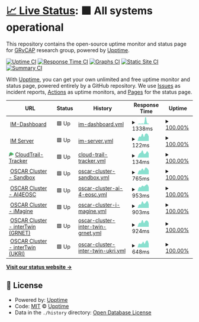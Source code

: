 # [📈 Live Status](https://status.grycap.net): <!--live status--> **🟩 All systems operational**

This repository contains the open-source uptime monitor and status page for [GRyCAP](www.grycap.upv.es) research group, powered by [Upptime](https://github.com/upptime/upptime).

[![Uptime CI](https://github.com/grycap/status/workflows/Uptime%20CI/badge.svg)](https://github.com/grycap/status/actions?query=workflow%3A%22Uptime+CI%22)
[![Response Time CI](https://github.com/grycap/status/workflows/Response%20Time%20CI/badge.svg)](https://github.com/grycap/status/actions?query=workflow%3A%22Response+Time+CI%22)
[![Graphs CI](https://github.com/grycap/status/workflows/Graphs%20CI/badge.svg)](https://github.com/grycap/status/actions?query=workflow%3A%22Graphs+CI%22)
[![Static Site CI](https://github.com/grycap/status/workflows/Static%20Site%20CI/badge.svg)](https://github.com/grycap/status/actions?query=workflow%3A%22Static+Site+CI%22)
[![Summary CI](https://github.com/grycap/status/workflows/Summary%20CI/badge.svg)](https://github.com/grycap/status/actions?query=workflow%3A%22Summary+CI%22)

With [Upptime](https://upptime.js.org), you can get your own unlimited and free uptime monitor and status page, powered entirely by a GitHub repository. We use [Issues](https://github.com/upptime/upptime/issues) as incident reports, [Actions](https://github.com/grycap/status/actions) as uptime monitors, and [Pages](https://demo.upptime.js.org) for the status page.

<!--start: status pages-->
<!-- This summary is generated by Upptime (https://github.com/upptime/upptime) -->
<!-- Do not edit this manually, your changes will be overwritten -->
<!-- prettier-ignore -->
| URL | Status | History | Response Time | Uptime |
| --- | ------ | ------- | ------------- | ------ |
| <img alt="" src="https://appsgrycap.i3m.upv.es/im-dashboard/static/images/favicon_io/favicon-32x32.png" height="13"> [IM-Dashboard](https://appsgrycap.i3m.upv.es/im-dashboard/login) | 🟩 Up | [im-dashboard.yml](https://github.com/grycap/status/commits/HEAD/history/im-dashboard.yml) | <details><summary><img alt="Response time graph" src="./graphs/im-dashboard/response-time-week.png" height="20"> 1338ms</summary><br><a href="https://status.grycap.net/history/im-dashboard"><img alt="Response time 645" src="https://img.shields.io/endpoint?url=https%3A%2F%2Fraw.githubusercontent.com%2Fgrycap%2Fstatus%2FHEAD%2Fapi%2Fim-dashboard%2Fresponse-time.json"></a><br><a href="https://status.grycap.net/history/im-dashboard"><img alt="24-hour response time 494" src="https://img.shields.io/endpoint?url=https%3A%2F%2Fraw.githubusercontent.com%2Fgrycap%2Fstatus%2FHEAD%2Fapi%2Fim-dashboard%2Fresponse-time-day.json"></a><br><a href="https://status.grycap.net/history/im-dashboard"><img alt="7-day response time 1338" src="https://img.shields.io/endpoint?url=https%3A%2F%2Fraw.githubusercontent.com%2Fgrycap%2Fstatus%2FHEAD%2Fapi%2Fim-dashboard%2Fresponse-time-week.json"></a><br><a href="https://status.grycap.net/history/im-dashboard"><img alt="30-day response time 812" src="https://img.shields.io/endpoint?url=https%3A%2F%2Fraw.githubusercontent.com%2Fgrycap%2Fstatus%2FHEAD%2Fapi%2Fim-dashboard%2Fresponse-time-month.json"></a><br><a href="https://status.grycap.net/history/im-dashboard"><img alt="1-year response time 654" src="https://img.shields.io/endpoint?url=https%3A%2F%2Fraw.githubusercontent.com%2Fgrycap%2Fstatus%2FHEAD%2Fapi%2Fim-dashboard%2Fresponse-time-year.json"></a></details> | <details><summary><a href="https://status.grycap.net/history/im-dashboard">100.00%</a></summary><a href="https://status.grycap.net/history/im-dashboard"><img alt="All-time uptime 98.59%" src="https://img.shields.io/endpoint?url=https%3A%2F%2Fraw.githubusercontent.com%2Fgrycap%2Fstatus%2FHEAD%2Fapi%2Fim-dashboard%2Fuptime.json"></a><br><a href="https://status.grycap.net/history/im-dashboard"><img alt="24-hour uptime 100.00%" src="https://img.shields.io/endpoint?url=https%3A%2F%2Fraw.githubusercontent.com%2Fgrycap%2Fstatus%2FHEAD%2Fapi%2Fim-dashboard%2Fuptime-day.json"></a><br><a href="https://status.grycap.net/history/im-dashboard"><img alt="7-day uptime 100.00%" src="https://img.shields.io/endpoint?url=https%3A%2F%2Fraw.githubusercontent.com%2Fgrycap%2Fstatus%2FHEAD%2Fapi%2Fim-dashboard%2Fuptime-week.json"></a><br><a href="https://status.grycap.net/history/im-dashboard"><img alt="30-day uptime 100.00%" src="https://img.shields.io/endpoint?url=https%3A%2F%2Fraw.githubusercontent.com%2Fgrycap%2Fstatus%2FHEAD%2Fapi%2Fim-dashboard%2Fuptime-month.json"></a><br><a href="https://status.grycap.net/history/im-dashboard"><img alt="1-year uptime 99.84%" src="https://img.shields.io/endpoint?url=https%3A%2F%2Fraw.githubusercontent.com%2Fgrycap%2Fstatus%2FHEAD%2Fapi%2Fim-dashboard%2Fuptime-year.json"></a></details>
| <img alt="" src="https://appsgrycap.i3m.upv.es/im-dashboard/static/images/favicon_io/favicon-32x32.png" height="13"> [IM Server](https://appsgrycap.i3m.upv.es/im/version) | 🟩 Up | [im-server.yml](https://github.com/grycap/status/commits/HEAD/history/im-server.yml) | <details><summary><img alt="Response time graph" src="./graphs/im-server/response-time-week.png" height="20"> 122ms</summary><br><a href="https://status.grycap.net/history/im-server"><img alt="Response time 118" src="https://img.shields.io/endpoint?url=https%3A%2F%2Fraw.githubusercontent.com%2Fgrycap%2Fstatus%2FHEAD%2Fapi%2Fim-server%2Fresponse-time.json"></a><br><a href="https://status.grycap.net/history/im-server"><img alt="24-hour response time 116" src="https://img.shields.io/endpoint?url=https%3A%2F%2Fraw.githubusercontent.com%2Fgrycap%2Fstatus%2FHEAD%2Fapi%2Fim-server%2Fresponse-time-day.json"></a><br><a href="https://status.grycap.net/history/im-server"><img alt="7-day response time 122" src="https://img.shields.io/endpoint?url=https%3A%2F%2Fraw.githubusercontent.com%2Fgrycap%2Fstatus%2FHEAD%2Fapi%2Fim-server%2Fresponse-time-week.json"></a><br><a href="https://status.grycap.net/history/im-server"><img alt="30-day response time 122" src="https://img.shields.io/endpoint?url=https%3A%2F%2Fraw.githubusercontent.com%2Fgrycap%2Fstatus%2FHEAD%2Fapi%2Fim-server%2Fresponse-time-month.json"></a><br><a href="https://status.grycap.net/history/im-server"><img alt="1-year response time 115" src="https://img.shields.io/endpoint?url=https%3A%2F%2Fraw.githubusercontent.com%2Fgrycap%2Fstatus%2FHEAD%2Fapi%2Fim-server%2Fresponse-time-year.json"></a></details> | <details><summary><a href="https://status.grycap.net/history/im-server">100.00%</a></summary><a href="https://status.grycap.net/history/im-server"><img alt="All-time uptime 98.61%" src="https://img.shields.io/endpoint?url=https%3A%2F%2Fraw.githubusercontent.com%2Fgrycap%2Fstatus%2FHEAD%2Fapi%2Fim-server%2Fuptime.json"></a><br><a href="https://status.grycap.net/history/im-server"><img alt="24-hour uptime 100.00%" src="https://img.shields.io/endpoint?url=https%3A%2F%2Fraw.githubusercontent.com%2Fgrycap%2Fstatus%2FHEAD%2Fapi%2Fim-server%2Fuptime-day.json"></a><br><a href="https://status.grycap.net/history/im-server"><img alt="7-day uptime 100.00%" src="https://img.shields.io/endpoint?url=https%3A%2F%2Fraw.githubusercontent.com%2Fgrycap%2Fstatus%2FHEAD%2Fapi%2Fim-server%2Fuptime-week.json"></a><br><a href="https://status.grycap.net/history/im-server"><img alt="30-day uptime 100.00%" src="https://img.shields.io/endpoint?url=https%3A%2F%2Fraw.githubusercontent.com%2Fgrycap%2Fstatus%2FHEAD%2Fapi%2Fim-server%2Fuptime-month.json"></a><br><a href="https://status.grycap.net/history/im-server"><img alt="1-year uptime 99.84%" src="https://img.shields.io/endpoint?url=https%3A%2F%2Fraw.githubusercontent.com%2Fgrycap%2Fstatus%2FHEAD%2Fapi%2Fim-server%2Fuptime-year.json"></a></details>
| <img alt="" src="https://raw.githubusercontent.com/grycap/cloudtrail-tracker-ui/master/static/logos/favicon.ico" height="13"> [CloudTrail-Tracker](https://cloudtrailtracker.cursocloudaws.net/) | 🟩 Up | [cloud-trail-tracker.yml](https://github.com/grycap/status/commits/HEAD/history/cloud-trail-tracker.yml) | <details><summary><img alt="Response time graph" src="./graphs/cloud-trail-tracker/response-time-week.png" height="20"> 134ms</summary><br><a href="https://status.grycap.net/history/cloud-trail-tracker"><img alt="Response time 128" src="https://img.shields.io/endpoint?url=https%3A%2F%2Fraw.githubusercontent.com%2Fgrycap%2Fstatus%2FHEAD%2Fapi%2Fcloud-trail-tracker%2Fresponse-time.json"></a><br><a href="https://status.grycap.net/history/cloud-trail-tracker"><img alt="24-hour response time 128" src="https://img.shields.io/endpoint?url=https%3A%2F%2Fraw.githubusercontent.com%2Fgrycap%2Fstatus%2FHEAD%2Fapi%2Fcloud-trail-tracker%2Fresponse-time-day.json"></a><br><a href="https://status.grycap.net/history/cloud-trail-tracker"><img alt="7-day response time 134" src="https://img.shields.io/endpoint?url=https%3A%2F%2Fraw.githubusercontent.com%2Fgrycap%2Fstatus%2FHEAD%2Fapi%2Fcloud-trail-tracker%2Fresponse-time-week.json"></a><br><a href="https://status.grycap.net/history/cloud-trail-tracker"><img alt="30-day response time 283" src="https://img.shields.io/endpoint?url=https%3A%2F%2Fraw.githubusercontent.com%2Fgrycap%2Fstatus%2FHEAD%2Fapi%2Fcloud-trail-tracker%2Fresponse-time-month.json"></a><br><a href="https://status.grycap.net/history/cloud-trail-tracker"><img alt="1-year response time 134" src="https://img.shields.io/endpoint?url=https%3A%2F%2Fraw.githubusercontent.com%2Fgrycap%2Fstatus%2FHEAD%2Fapi%2Fcloud-trail-tracker%2Fresponse-time-year.json"></a></details> | <details><summary><a href="https://status.grycap.net/history/cloud-trail-tracker">100.00%</a></summary><a href="https://status.grycap.net/history/cloud-trail-tracker"><img alt="All-time uptime 100.00%" src="https://img.shields.io/endpoint?url=https%3A%2F%2Fraw.githubusercontent.com%2Fgrycap%2Fstatus%2FHEAD%2Fapi%2Fcloud-trail-tracker%2Fuptime.json"></a><br><a href="https://status.grycap.net/history/cloud-trail-tracker"><img alt="24-hour uptime 100.00%" src="https://img.shields.io/endpoint?url=https%3A%2F%2Fraw.githubusercontent.com%2Fgrycap%2Fstatus%2FHEAD%2Fapi%2Fcloud-trail-tracker%2Fuptime-day.json"></a><br><a href="https://status.grycap.net/history/cloud-trail-tracker"><img alt="7-day uptime 100.00%" src="https://img.shields.io/endpoint?url=https%3A%2F%2Fraw.githubusercontent.com%2Fgrycap%2Fstatus%2FHEAD%2Fapi%2Fcloud-trail-tracker%2Fuptime-week.json"></a><br><a href="https://status.grycap.net/history/cloud-trail-tracker"><img alt="30-day uptime 100.00%" src="https://img.shields.io/endpoint?url=https%3A%2F%2Fraw.githubusercontent.com%2Fgrycap%2Fstatus%2FHEAD%2Fapi%2Fcloud-trail-tracker%2Fuptime-month.json"></a><br><a href="https://status.grycap.net/history/cloud-trail-tracker"><img alt="1-year uptime 100.00%" src="https://img.shields.io/endpoint?url=https%3A%2F%2Fraw.githubusercontent.com%2Fgrycap%2Fstatus%2FHEAD%2Fapi%2Fcloud-trail-tracker%2Fuptime-year.json"></a></details>
| <img alt="" src="https://raw.githubusercontent.com/grycap/oscar-dashboard/refs/heads/main/src/assets/logos/favicon.ico" height="13"> [OSCAR Cluster - Sandbox](https://oscar.test.fedcloud.eu) | 🟩 Up | [oscar-cluster-sandbox.yml](https://github.com/grycap/status/commits/HEAD/history/oscar-cluster-sandbox.yml) | <details><summary><img alt="Response time graph" src="./graphs/oscar-cluster-sandbox/response-time-week.png" height="20"> 765ms</summary><br><a href="https://status.grycap.net/history/oscar-cluster-sandbox"><img alt="Response time 787" src="https://img.shields.io/endpoint?url=https%3A%2F%2Fraw.githubusercontent.com%2Fgrycap%2Fstatus%2FHEAD%2Fapi%2Foscar-cluster-sandbox%2Fresponse-time.json"></a><br><a href="https://status.grycap.net/history/oscar-cluster-sandbox"><img alt="24-hour response time 668" src="https://img.shields.io/endpoint?url=https%3A%2F%2Fraw.githubusercontent.com%2Fgrycap%2Fstatus%2FHEAD%2Fapi%2Foscar-cluster-sandbox%2Fresponse-time-day.json"></a><br><a href="https://status.grycap.net/history/oscar-cluster-sandbox"><img alt="7-day response time 765" src="https://img.shields.io/endpoint?url=https%3A%2F%2Fraw.githubusercontent.com%2Fgrycap%2Fstatus%2FHEAD%2Fapi%2Foscar-cluster-sandbox%2Fresponse-time-week.json"></a><br><a href="https://status.grycap.net/history/oscar-cluster-sandbox"><img alt="30-day response time 767" src="https://img.shields.io/endpoint?url=https%3A%2F%2Fraw.githubusercontent.com%2Fgrycap%2Fstatus%2FHEAD%2Fapi%2Foscar-cluster-sandbox%2Fresponse-time-month.json"></a><br><a href="https://status.grycap.net/history/oscar-cluster-sandbox"><img alt="1-year response time 787" src="https://img.shields.io/endpoint?url=https%3A%2F%2Fraw.githubusercontent.com%2Fgrycap%2Fstatus%2FHEAD%2Fapi%2Foscar-cluster-sandbox%2Fresponse-time-year.json"></a></details> | <details><summary><a href="https://status.grycap.net/history/oscar-cluster-sandbox">100.00%</a></summary><a href="https://status.grycap.net/history/oscar-cluster-sandbox"><img alt="All-time uptime 97.37%" src="https://img.shields.io/endpoint?url=https%3A%2F%2Fraw.githubusercontent.com%2Fgrycap%2Fstatus%2FHEAD%2Fapi%2Foscar-cluster-sandbox%2Fuptime.json"></a><br><a href="https://status.grycap.net/history/oscar-cluster-sandbox"><img alt="24-hour uptime 100.00%" src="https://img.shields.io/endpoint?url=https%3A%2F%2Fraw.githubusercontent.com%2Fgrycap%2Fstatus%2FHEAD%2Fapi%2Foscar-cluster-sandbox%2Fuptime-day.json"></a><br><a href="https://status.grycap.net/history/oscar-cluster-sandbox"><img alt="7-day uptime 100.00%" src="https://img.shields.io/endpoint?url=https%3A%2F%2Fraw.githubusercontent.com%2Fgrycap%2Fstatus%2FHEAD%2Fapi%2Foscar-cluster-sandbox%2Fuptime-week.json"></a><br><a href="https://status.grycap.net/history/oscar-cluster-sandbox"><img alt="30-day uptime 100.00%" src="https://img.shields.io/endpoint?url=https%3A%2F%2Fraw.githubusercontent.com%2Fgrycap%2Fstatus%2FHEAD%2Fapi%2Foscar-cluster-sandbox%2Fuptime-month.json"></a><br><a href="https://status.grycap.net/history/oscar-cluster-sandbox"><img alt="1-year uptime 97.37%" src="https://img.shields.io/endpoint?url=https%3A%2F%2Fraw.githubusercontent.com%2Fgrycap%2Fstatus%2FHEAD%2Fapi%2Foscar-cluster-sandbox%2Fuptime-year.json"></a></details>
| <img alt="" src="https://raw.githubusercontent.com/grycap/oscar-dashboard/refs/heads/main/src/assets/logos/favicon.ico" height="13"> [OSCAR Cluster - AI4EOSC](https://inference.cloud.ai4eosc.eu) | 🟩 Up | [oscar-cluster-ai-4-eosc.yml](https://github.com/grycap/status/commits/HEAD/history/oscar-cluster-ai-4-eosc.yml) | <details><summary><img alt="Response time graph" src="./graphs/oscar-cluster-ai-4-eosc/response-time-week.png" height="20"> 953ms</summary><br><a href="https://status.grycap.net/history/oscar-cluster-ai-4-eosc"><img alt="Response time 982" src="https://img.shields.io/endpoint?url=https%3A%2F%2Fraw.githubusercontent.com%2Fgrycap%2Fstatus%2FHEAD%2Fapi%2Foscar-cluster-ai-4-eosc%2Fresponse-time.json"></a><br><a href="https://status.grycap.net/history/oscar-cluster-ai-4-eosc"><img alt="24-hour response time 825" src="https://img.shields.io/endpoint?url=https%3A%2F%2Fraw.githubusercontent.com%2Fgrycap%2Fstatus%2FHEAD%2Fapi%2Foscar-cluster-ai-4-eosc%2Fresponse-time-day.json"></a><br><a href="https://status.grycap.net/history/oscar-cluster-ai-4-eosc"><img alt="7-day response time 953" src="https://img.shields.io/endpoint?url=https%3A%2F%2Fraw.githubusercontent.com%2Fgrycap%2Fstatus%2FHEAD%2Fapi%2Foscar-cluster-ai-4-eosc%2Fresponse-time-week.json"></a><br><a href="https://status.grycap.net/history/oscar-cluster-ai-4-eosc"><img alt="30-day response time 944" src="https://img.shields.io/endpoint?url=https%3A%2F%2Fraw.githubusercontent.com%2Fgrycap%2Fstatus%2FHEAD%2Fapi%2Foscar-cluster-ai-4-eosc%2Fresponse-time-month.json"></a><br><a href="https://status.grycap.net/history/oscar-cluster-ai-4-eosc"><img alt="1-year response time 982" src="https://img.shields.io/endpoint?url=https%3A%2F%2Fraw.githubusercontent.com%2Fgrycap%2Fstatus%2FHEAD%2Fapi%2Foscar-cluster-ai-4-eosc%2Fresponse-time-year.json"></a></details> | <details><summary><a href="https://status.grycap.net/history/oscar-cluster-ai-4-eosc">100.00%</a></summary><a href="https://status.grycap.net/history/oscar-cluster-ai-4-eosc"><img alt="All-time uptime 96.29%" src="https://img.shields.io/endpoint?url=https%3A%2F%2Fraw.githubusercontent.com%2Fgrycap%2Fstatus%2FHEAD%2Fapi%2Foscar-cluster-ai-4-eosc%2Fuptime.json"></a><br><a href="https://status.grycap.net/history/oscar-cluster-ai-4-eosc"><img alt="24-hour uptime 100.00%" src="https://img.shields.io/endpoint?url=https%3A%2F%2Fraw.githubusercontent.com%2Fgrycap%2Fstatus%2FHEAD%2Fapi%2Foscar-cluster-ai-4-eosc%2Fuptime-day.json"></a><br><a href="https://status.grycap.net/history/oscar-cluster-ai-4-eosc"><img alt="7-day uptime 100.00%" src="https://img.shields.io/endpoint?url=https%3A%2F%2Fraw.githubusercontent.com%2Fgrycap%2Fstatus%2FHEAD%2Fapi%2Foscar-cluster-ai-4-eosc%2Fuptime-week.json"></a><br><a href="https://status.grycap.net/history/oscar-cluster-ai-4-eosc"><img alt="30-day uptime 100.00%" src="https://img.shields.io/endpoint?url=https%3A%2F%2Fraw.githubusercontent.com%2Fgrycap%2Fstatus%2FHEAD%2Fapi%2Foscar-cluster-ai-4-eosc%2Fuptime-month.json"></a><br><a href="https://status.grycap.net/history/oscar-cluster-ai-4-eosc"><img alt="1-year uptime 96.29%" src="https://img.shields.io/endpoint?url=https%3A%2F%2Fraw.githubusercontent.com%2Fgrycap%2Fstatus%2FHEAD%2Fapi%2Foscar-cluster-ai-4-eosc%2Fuptime-year.json"></a></details>
| <img alt="" src="https://raw.githubusercontent.com/grycap/oscar-dashboard/refs/heads/main/src/assets/logos/favicon.ico" height="13"> [OSCAR Cluster - iMagine](https://inference-walton.cloud.imagine-ai.eu) | 🟩 Up | [oscar-cluster-i-magine.yml](https://github.com/grycap/status/commits/HEAD/history/oscar-cluster-i-magine.yml) | <details><summary><img alt="Response time graph" src="./graphs/oscar-cluster-i-magine/response-time-week.png" height="20"> 903ms</summary><br><a href="https://status.grycap.net/history/oscar-cluster-i-magine"><img alt="Response time 1006" src="https://img.shields.io/endpoint?url=https%3A%2F%2Fraw.githubusercontent.com%2Fgrycap%2Fstatus%2FHEAD%2Fapi%2Foscar-cluster-i-magine%2Fresponse-time.json"></a><br><a href="https://status.grycap.net/history/oscar-cluster-i-magine"><img alt="24-hour response time 763" src="https://img.shields.io/endpoint?url=https%3A%2F%2Fraw.githubusercontent.com%2Fgrycap%2Fstatus%2FHEAD%2Fapi%2Foscar-cluster-i-magine%2Fresponse-time-day.json"></a><br><a href="https://status.grycap.net/history/oscar-cluster-i-magine"><img alt="7-day response time 903" src="https://img.shields.io/endpoint?url=https%3A%2F%2Fraw.githubusercontent.com%2Fgrycap%2Fstatus%2FHEAD%2Fapi%2Foscar-cluster-i-magine%2Fresponse-time-week.json"></a><br><a href="https://status.grycap.net/history/oscar-cluster-i-magine"><img alt="30-day response time 906" src="https://img.shields.io/endpoint?url=https%3A%2F%2Fraw.githubusercontent.com%2Fgrycap%2Fstatus%2FHEAD%2Fapi%2Foscar-cluster-i-magine%2Fresponse-time-month.json"></a><br><a href="https://status.grycap.net/history/oscar-cluster-i-magine"><img alt="1-year response time 1006" src="https://img.shields.io/endpoint?url=https%3A%2F%2Fraw.githubusercontent.com%2Fgrycap%2Fstatus%2FHEAD%2Fapi%2Foscar-cluster-i-magine%2Fresponse-time-year.json"></a></details> | <details><summary><a href="https://status.grycap.net/history/oscar-cluster-i-magine">100.00%</a></summary><a href="https://status.grycap.net/history/oscar-cluster-i-magine"><img alt="All-time uptime 99.97%" src="https://img.shields.io/endpoint?url=https%3A%2F%2Fraw.githubusercontent.com%2Fgrycap%2Fstatus%2FHEAD%2Fapi%2Foscar-cluster-i-magine%2Fuptime.json"></a><br><a href="https://status.grycap.net/history/oscar-cluster-i-magine"><img alt="24-hour uptime 100.00%" src="https://img.shields.io/endpoint?url=https%3A%2F%2Fraw.githubusercontent.com%2Fgrycap%2Fstatus%2FHEAD%2Fapi%2Foscar-cluster-i-magine%2Fuptime-day.json"></a><br><a href="https://status.grycap.net/history/oscar-cluster-i-magine"><img alt="7-day uptime 100.00%" src="https://img.shields.io/endpoint?url=https%3A%2F%2Fraw.githubusercontent.com%2Fgrycap%2Fstatus%2FHEAD%2Fapi%2Foscar-cluster-i-magine%2Fuptime-week.json"></a><br><a href="https://status.grycap.net/history/oscar-cluster-i-magine"><img alt="30-day uptime 100.00%" src="https://img.shields.io/endpoint?url=https%3A%2F%2Fraw.githubusercontent.com%2Fgrycap%2Fstatus%2FHEAD%2Fapi%2Foscar-cluster-i-magine%2Fuptime-month.json"></a><br><a href="https://status.grycap.net/history/oscar-cluster-i-magine"><img alt="1-year uptime 99.97%" src="https://img.shields.io/endpoint?url=https%3A%2F%2Fraw.githubusercontent.com%2Fgrycap%2Fstatus%2FHEAD%2Fapi%2Foscar-cluster-i-magine%2Fuptime-year.json"></a></details>
| <img alt="" src="https://raw.githubusercontent.com/grycap/oscar-dashboard/refs/heads/main/src/assets/logos/favicon.ico" height="13"> [OSCAR Cluster - interTwin (GRNET)](https://oscar-grnet.intertwin.fedcloud.eu) | 🟩 Up | [oscar-cluster-inter-twin-grnet.yml](https://github.com/grycap/status/commits/HEAD/history/oscar-cluster-inter-twin-grnet.yml) | <details><summary><img alt="Response time graph" src="./graphs/oscar-cluster-inter-twin-grnet/response-time-week.png" height="20"> 924ms</summary><br><a href="https://status.grycap.net/history/oscar-cluster-inter-twin-grnet"><img alt="Response time 891" src="https://img.shields.io/endpoint?url=https%3A%2F%2Fraw.githubusercontent.com%2Fgrycap%2Fstatus%2FHEAD%2Fapi%2Foscar-cluster-inter-twin-grnet%2Fresponse-time.json"></a><br><a href="https://status.grycap.net/history/oscar-cluster-inter-twin-grnet"><img alt="24-hour response time 810" src="https://img.shields.io/endpoint?url=https%3A%2F%2Fraw.githubusercontent.com%2Fgrycap%2Fstatus%2FHEAD%2Fapi%2Foscar-cluster-inter-twin-grnet%2Fresponse-time-day.json"></a><br><a href="https://status.grycap.net/history/oscar-cluster-inter-twin-grnet"><img alt="7-day response time 924" src="https://img.shields.io/endpoint?url=https%3A%2F%2Fraw.githubusercontent.com%2Fgrycap%2Fstatus%2FHEAD%2Fapi%2Foscar-cluster-inter-twin-grnet%2Fresponse-time-week.json"></a><br><a href="https://status.grycap.net/history/oscar-cluster-inter-twin-grnet"><img alt="30-day response time 901" src="https://img.shields.io/endpoint?url=https%3A%2F%2Fraw.githubusercontent.com%2Fgrycap%2Fstatus%2FHEAD%2Fapi%2Foscar-cluster-inter-twin-grnet%2Fresponse-time-month.json"></a><br><a href="https://status.grycap.net/history/oscar-cluster-inter-twin-grnet"><img alt="1-year response time 891" src="https://img.shields.io/endpoint?url=https%3A%2F%2Fraw.githubusercontent.com%2Fgrycap%2Fstatus%2FHEAD%2Fapi%2Foscar-cluster-inter-twin-grnet%2Fresponse-time-year.json"></a></details> | <details><summary><a href="https://status.grycap.net/history/oscar-cluster-inter-twin-grnet">100.00%</a></summary><a href="https://status.grycap.net/history/oscar-cluster-inter-twin-grnet"><img alt="All-time uptime 100.00%" src="https://img.shields.io/endpoint?url=https%3A%2F%2Fraw.githubusercontent.com%2Fgrycap%2Fstatus%2FHEAD%2Fapi%2Foscar-cluster-inter-twin-grnet%2Fuptime.json"></a><br><a href="https://status.grycap.net/history/oscar-cluster-inter-twin-grnet"><img alt="24-hour uptime 100.00%" src="https://img.shields.io/endpoint?url=https%3A%2F%2Fraw.githubusercontent.com%2Fgrycap%2Fstatus%2FHEAD%2Fapi%2Foscar-cluster-inter-twin-grnet%2Fuptime-day.json"></a><br><a href="https://status.grycap.net/history/oscar-cluster-inter-twin-grnet"><img alt="7-day uptime 100.00%" src="https://img.shields.io/endpoint?url=https%3A%2F%2Fraw.githubusercontent.com%2Fgrycap%2Fstatus%2FHEAD%2Fapi%2Foscar-cluster-inter-twin-grnet%2Fuptime-week.json"></a><br><a href="https://status.grycap.net/history/oscar-cluster-inter-twin-grnet"><img alt="30-day uptime 100.00%" src="https://img.shields.io/endpoint?url=https%3A%2F%2Fraw.githubusercontent.com%2Fgrycap%2Fstatus%2FHEAD%2Fapi%2Foscar-cluster-inter-twin-grnet%2Fuptime-month.json"></a><br><a href="https://status.grycap.net/history/oscar-cluster-inter-twin-grnet"><img alt="1-year uptime 100.00%" src="https://img.shields.io/endpoint?url=https%3A%2F%2Fraw.githubusercontent.com%2Fgrycap%2Fstatus%2FHEAD%2Fapi%2Foscar-cluster-inter-twin-grnet%2Fuptime-year.json"></a></details>
| <img alt="" src="https://raw.githubusercontent.com/grycap/oscar-dashboard/refs/heads/main/src/assets/logos/favicon.ico" height="13"> [OSCAR Cluster - interTwin (UKRI)](https://oscar-ukri.intertwin.fedcloud.eu) | 🟩 Up | [oscar-cluster-inter-twin-ukri.yml](https://github.com/grycap/status/commits/HEAD/history/oscar-cluster-inter-twin-ukri.yml) | <details><summary><img alt="Response time graph" src="./graphs/oscar-cluster-inter-twin-ukri/response-time-week.png" height="20"> 648ms</summary><br><a href="https://status.grycap.net/history/oscar-cluster-inter-twin-ukri"><img alt="Response time 779" src="https://img.shields.io/endpoint?url=https%3A%2F%2Fraw.githubusercontent.com%2Fgrycap%2Fstatus%2FHEAD%2Fapi%2Foscar-cluster-inter-twin-ukri%2Fresponse-time.json"></a><br><a href="https://status.grycap.net/history/oscar-cluster-inter-twin-ukri"><img alt="24-hour response time 548" src="https://img.shields.io/endpoint?url=https%3A%2F%2Fraw.githubusercontent.com%2Fgrycap%2Fstatus%2FHEAD%2Fapi%2Foscar-cluster-inter-twin-ukri%2Fresponse-time-day.json"></a><br><a href="https://status.grycap.net/history/oscar-cluster-inter-twin-ukri"><img alt="7-day response time 648" src="https://img.shields.io/endpoint?url=https%3A%2F%2Fraw.githubusercontent.com%2Fgrycap%2Fstatus%2FHEAD%2Fapi%2Foscar-cluster-inter-twin-ukri%2Fresponse-time-week.json"></a><br><a href="https://status.grycap.net/history/oscar-cluster-inter-twin-ukri"><img alt="30-day response time 983" src="https://img.shields.io/endpoint?url=https%3A%2F%2Fraw.githubusercontent.com%2Fgrycap%2Fstatus%2FHEAD%2Fapi%2Foscar-cluster-inter-twin-ukri%2Fresponse-time-month.json"></a><br><a href="https://status.grycap.net/history/oscar-cluster-inter-twin-ukri"><img alt="1-year response time 779" src="https://img.shields.io/endpoint?url=https%3A%2F%2Fraw.githubusercontent.com%2Fgrycap%2Fstatus%2FHEAD%2Fapi%2Foscar-cluster-inter-twin-ukri%2Fresponse-time-year.json"></a></details> | <details><summary><a href="https://status.grycap.net/history/oscar-cluster-inter-twin-ukri">100.00%</a></summary><a href="https://status.grycap.net/history/oscar-cluster-inter-twin-ukri"><img alt="All-time uptime 82.21%" src="https://img.shields.io/endpoint?url=https%3A%2F%2Fraw.githubusercontent.com%2Fgrycap%2Fstatus%2FHEAD%2Fapi%2Foscar-cluster-inter-twin-ukri%2Fuptime.json"></a><br><a href="https://status.grycap.net/history/oscar-cluster-inter-twin-ukri"><img alt="24-hour uptime 100.00%" src="https://img.shields.io/endpoint?url=https%3A%2F%2Fraw.githubusercontent.com%2Fgrycap%2Fstatus%2FHEAD%2Fapi%2Foscar-cluster-inter-twin-ukri%2Fuptime-day.json"></a><br><a href="https://status.grycap.net/history/oscar-cluster-inter-twin-ukri"><img alt="7-day uptime 100.00%" src="https://img.shields.io/endpoint?url=https%3A%2F%2Fraw.githubusercontent.com%2Fgrycap%2Fstatus%2FHEAD%2Fapi%2Foscar-cluster-inter-twin-ukri%2Fuptime-week.json"></a><br><a href="https://status.grycap.net/history/oscar-cluster-inter-twin-ukri"><img alt="30-day uptime 60.41%" src="https://img.shields.io/endpoint?url=https%3A%2F%2Fraw.githubusercontent.com%2Fgrycap%2Fstatus%2FHEAD%2Fapi%2Foscar-cluster-inter-twin-ukri%2Fuptime-month.json"></a><br><a href="https://status.grycap.net/history/oscar-cluster-inter-twin-ukri"><img alt="1-year uptime 82.21%" src="https://img.shields.io/endpoint?url=https%3A%2F%2Fraw.githubusercontent.com%2Fgrycap%2Fstatus%2FHEAD%2Fapi%2Foscar-cluster-inter-twin-ukri%2Fuptime-year.json"></a></details>

<!--end: status pages-->

[**Visit our status website →**](https://status.grycap.net)

## 📄 License

- Powered by: [Upptime](https://github.com/upptime/upptime)
- Code: [MIT](./LICENSE) © [Upptime](https://upptime.js.org)
- Data in the `./history` directory: [Open Database License](https://opendatacommons.org/licenses/odbl/1-0/)
